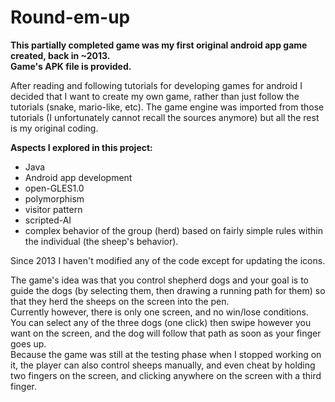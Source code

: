 # Round-em-up
**This partially completed game was my first original android app game created, back in ~2013.  
Game's APK file is provided.**


After reading and following tutorials for developing games for android I decided that I want to create my own game, rather than just follow the tutorials (snake, mario-like, etc). The game engine was imported from those tutorials (I unfortunately cannot recall the sources anymore) but all the rest is my original coding.

**Aspects I explored in this project:**
 * Java
 * Android app development
 * open-GLES1.0
 * polymorphism
 * visitor pattern
 * scripted-AI
 * complex behavior of the group (herd) based on fairly simple rules within the individual (the sheep's behavior).


Since 2013 I haven't modified any of the code except for updating the icons.


The game's idea was that you control shepherd dogs and your goal is to guide the dogs (by selecting them, then drawing a running path for them) so that they herd the sheeps on the screen into the pen.  
Currently however, there is only one screen, and no win/lose conditions. You can select any of the three dogs (one click) then swipe however you want on the screen, and the dog will follow that path as soon as your finger goes up.  
Because the game was still at the testing phase when I stopped working on it, the player can also control sheeps manually, and even cheat by holding two fingers on the screen, and clicking anywhere on the screen with a third finger.

